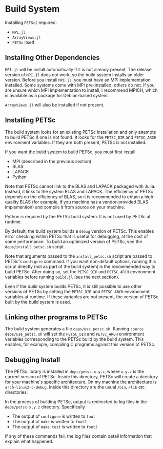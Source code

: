 # Build System

Installing `PETSc2` required:

 * `MPI.jl`
 * `ArrayViews.jl`
 * `PETSc` itself


## Installing Other Dependencies

`MPI.jl` will be install automatically if it is not already present.
The release version of `MPI.jl` does not work, so the build system installs
an older version. Before you install `MPI.jl`, you must have an MPI
implementation installed.  Some systems come with MPI pre-installed, others
do not.  If you are unsure which MPI implementation to install, I recommend
MPICH, which is available as a package for Debian-based system.

`ArrayViews.jl` will also be installed if not present.  


## Installing PETSc

The build system looks for an existing PETSc installation and only attempts
to build PETSc if one is not found.  It looks for the `PETSC_DIR` and
`PETSC_ARCH` environment variables.  If they are both present, PETSc is
not installed.

If you want the build system to build PETSc, you must first install

 * MPI (described in the previous section)
 * BLAS
 * LAPACK
 * Python

Note that PETSc cannot link to the BLAS and LAPACK packaged with Julia.
Instead, it links to the system BLAS and LAPACK.
The efficiency of PETSc depends on the efficiency of BLAS, so it
is recommended to obtain a high-quality BLAS (for example, if you machine has
a vendor-provided BLAS implemention) and compile it from source
on your machine.

Python is required by the PETSc build system.  It is not used by PETSc at
runtime.

By default, the build system builds a `debug` version of PETSc.  This enables
error checking within PETSc that is useful for debugging, at the cost of
some performance.  To build an optimized version of PETSc, see the `deps/install_petsc.sh` script.

Note that arguments passed to the `install_petsc.sh` script are passed to
PETSc's `configure` command.  If you want non-default options, running this
script directly (not as part of the build system) is the recommended way to build PETSc.
After doing so, set the `PETSC_DIR` and `PETSC_ARCH` environment variables before
running `build.jl` (see the next section).

Even if the build system builds PETSc, it is still possible to use other
versions of PETSc by setting the `PETSC_DIR` and `PETSC_ARCH` environment
variables at runtime.  If these variables are not present, the version of
PETSc built by the build system is used.


## Linking other programs to PETSc

The build system generates a file `deps/use_petsc.sh`.  Running `source deps/use_petsc.sh` will set the `PETSC_DIR` and `PETSC_ARCH` environment variables
corresponding to the PETSc build by the build system.  This enables, for example, compiling C programs against this version of PETSc.


## Debugging Install

The PETSc library is installed in `deps/petsc-x.y.z`, where `x.y.z` is the current version of PETSc.
Inside this directory, PETSc will create a directory for your machine's specific architecture.
On my machine the architecture is `arch-linux2-c-debug`.
Inside this directory are the usual `/bin`, `/lib` etc. directories.

In the process of building PETSc, output is redirected to log files in the
`deps/petsc-x.y.z` directory.
Specifically

 * The output of `configure` is written to `fout`
 * The output of `make` is written to `fout2`
 * The output of `make test` is written to `fout3`

If any of these commands fail, the log files contain detail information that
explain what happened.

